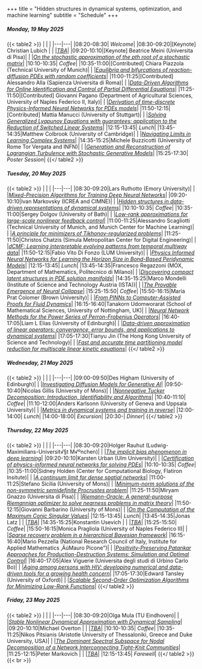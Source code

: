 +++
title = "Hidden structures in dynamical systems, optimization, and machine learning"
subtitle = "Schedule"
+++


#####  Monday, 19 May 2025

{{< table2 >}}
|   |   |
|---|---|
|08:20-08:30| *Welcome*|
|08:30-09:20|[Keynote] Christian Lubich |
|  |[*TBA*](/workshop4/christian_lubich)|
|09:20-10:10|[Keynote] Beatrice Meini (Universita di Pisa)|
|  |[*On the stochastic approximation of the $p$th root of a stochastic matrix*](/workshop4/beatrice_meini)|
|10:10-10:35| *Coffee*|
|10:35-11:00|[Contributed] Chiara Piazzola (Technical University of Munich)|
|  |[*Equilibria and bifurcations of reaction-diffusion PDEs with random coefficients*](/workshop4/chiara_piazzola)|
|11:00-11:25|[Contributed] Alessandro Alla (Sapienza Universita di Roma)|
|  |[*Data-Driven Algorithms for Online Identification and Control of Partial Differential Equations*](/workshop4/alessandro_alla)|
|11:25-11:50|[Contributed] Giovanni Pagano (Department of Agricultural Sciences, University of Naples Federico II, Italy)|
|  |[*Derivation of time-discrete Physics-Informed Neural Networks for PDEs models*](/workshop4/giovanni_pagano)|
|11:50-12:15|[Contributed] Mattia Manucci (University of Stuttgart)|
|  |[*Solving Generalized Lyapunov Equations with guarantees: application to the Reduction of Switched Linear Systems*](/workshop4/mattia_manucci)|
|12:15-13:45| *Lunch*|
|13:45-14:35|Matthew Colbrook (University of Cambridge)|
|  |[*Navigating Limits in Learning Complex Systems*](/workshop4/matthew_colbrook)|
|14:35-15:25|Michele Buzzicotti (University of Rome Tor Vergata and INFN)|
|  |[*Generation and Reconstruction of Lagrangian Turbulence with Stochastic Generative Models*](/workshop4/michele_buzzicotti)|
|15:25-17:30| *Poster Session*|
{{</ table2 >}}

#####  Tuesday, 20 May 2025

{{< table2 >}}
|   |   |
|---|---|
|08:30-09:20|Lars Ruthotto (Emory University)|
|  |[*Mixed-Precision Algorithms for Training Deep Neural Networks*](/workshop4/lars_ruthotto)|
|09:20-10:10|Ivan Markovsky (ICREA and CIMNE)|
|  |[*Hidden structures in data-driven representations of dynamical systems*](/workshop4/ivan_markovsky)|
|10:10-10:35| *Coffee*|
|10:35-11:00|Sergey Dolgov (University of Bath)|
|  |[*Low-rank approximations for large-scale nonlinear feedback control*](/workshop4/sergey_dolgov)|
|11:00-11:25|Alessandro Scagliotti (Technical University of Munich, and Munich Center for Machine Learning)|
|  |[*A principle for minimizers of Tikhonov-regularized problems*](/workshop4/alessandro_scagliotti)|
|11:25-11:50|Christos Chatzis (Simula Metropolitan Center for Digital Engineering)|
|  |[*dCMF: Learning interpretable evolving patterns from temporal multiway data*](/workshop4/christos_chatzis)|
|11:50-12:15|Fabio Vito Di Fonzo (LUM University)|
|  |[*Physics Informed Neural Networks for Learning the Horizon Size in Bond-Based Peridynamic Models*](/workshop4/fabio_vito_di_fonzo)|
|12:15-13:45| *Lunch*|
|13:45-14:35|Francesco Regazzoni (MOX, Department of Mathematics, Politecnico di Milano)|
|  |[*Discovering compact latent structures in PDE solution manifolds*](/workshop4/francesco_regazzoni)|
|14:35-15:25|Marco Mondelli (Institute of Science and Technology Austria (ISTA))|
|  |[*The Provable Emergence of Neural Collapse*](/workshop4/marco_mondelli)|
|15:25-15:50| *Coffee*|
|15:50-16:15|Maria Prat Colomer (Brown University)|
|  |[*From PINNs to Computer-Assisted Proofs for Fluid Dynamics*](/workshop4/maria_prat_colomer)|
|16:15-16:40|Tanakorn Udomworarat (School of Mathematical Sciences, University of Nottingham, UK)|
|  |[*Neural Network Methods for the Power Series of Perron-Frobenius Operators*](/workshop4/tanakorn_udomworarat)|
|16:40-17:05|Liam L Elias (University of Edinburgh)|
|  |[*Data-driven approximation of linear operators: convergence, error bounds, and applications to dynamical systems*](/workshop4/liam_l_elias)|
|17:05-17:30|Tianyu Jin (The Hong Kong University of Science and Technology)|
|  |[*Fast and accurate time partitioning model reduction for multiscale linear kinetic equations*](/workshop4/tianyu_jin)|
{{</ table2 >}}

#####  Wednesday, 21 May 2025

{{< table2 >}}
|   |   |
|---|---|
|09:00-09:50|Des Higham (University of Edinburgh)|
|  |[*Investigating Diffusion Models for Generative AI*](/workshop4/des_higham)|
|09:50-10:40|Nicolas Gillis (University of Mons)|
|  |[*Nonnegative Tucker Decomposition: Introduction, Identifiability and Algorithms*](/workshop4/nicolas_gillis)|
|10:40-11:10| *Coffee*|
|11:10-12:00|Anders Karlsonn (University of Geneva and Uppsala University)|
|  |[*Metrics in dynamical systems and training in reverse*](/workshop4/anders_karlsonn)|
|12:00-14:00| *Lunch*|
|14:00-18:00| *Excursion*|
|20:30-| *Dinner*|
{{</ table2 >}}

#####  Thursday, 22 May 2025

{{< table2 >}}
|   |   |
|---|---|
|08:30-09:20|Holger Rauhut (Ludwig-Maximilians-Universit√§t M√ºnchen)|
|  |[*The implicit bias phenomenon in deep learning*](/workshop4/holger_rauhut)|
|09:20-10:10|Karsten Urban (Ulm University)|
|  |[*Certification of physics-informed neural networks for solving PDEs*](/workshop4/karsten_urban)|
|10:10-10:35| *Coffee*|
|10:35-11:00|Sidney Holden (Center for Computational Biology, Flatiron Insitute)|
|  |[*A continuum limit for dense spatial networks*](/workshop4/sidney_holden)|
|11:00-11:25|Stefano Sicilia (University of Mons)|
|  |[*Minimum-norm solutions of the non-symmetric semidefinite Procrustes problem*](/workshop4/stefano_sicilia)|
|11:25-11:50|Miryam Gnazzo (Universita di Pisa)|
|  |[*Riemann-Oracle: A general-purpose Riemannian optimizer to solve nearness problems in matrix theory*](/workshop4/miryam_gnazzo)|
|11:50-12:15|Giovanni Barbarino (University of Mons)|
|  |[*On the Computation of the Maximum Conic Singular Values*](/workshop4/giovanni_barbarino)|
|12:15-13:45| *Lunch*|
|13:45-14:35|Jonas Latz |
|  |[*TBA*](/workshop4/jonas_latz)|
|14:35-15:25|Konstantin Usevich |
|  |[*TBA*](/workshop4/konstantin_usevich)|
|15:25-15:50| *Coffee*|
|15:50-16:15|Monica Pragliola (University of Naples Federico II)|
|  |[*Sparse recovery problem in a hierarchical Bayesian framework*](/workshop4/monica_pragliola)|
|16:15-16:40|Mario Pezzella (National Research Council of Italy, Institute for Applied Mathematics ‚ÄúMauro Picone")|
|  |[*Positivity-Preserving Patankar Approaches for Production-Destruction Systems: Simulation and Optimal Control*](/workshop4/mario_pezzella)|
|16:40-17:05|Alex Viguerie (Universita degli studi di Urbino Carlo Bo)|
|  |[*Aging among persons with HIV: developing numerical and data-driven tools for a growing health concern*](/workshop4/alex_viguerie)|
|17:05-17:30|Edward Tansley (University of Oxford)|
|  |[*Scalable Second-Order Optimization Algorithms for Minimizing Low-Rank Functions*](/workshop4/edward_tansley)|
{{</ table2 >}}

#####  Friday, 23 May 2025

{{< table2 >}}
|   |   |
|---|---|
|08:30-09:20|Olga Mula (TU Eindhoven)|
|  |[*Stable Nonlinear Dynamical Approximation with Dynamical Sampling*](/workshop4/olga_mula)|
|09:20-10:10|Michael Overton |
|  |[*TBA*](/workshop4/michael_overton)|
|10:10-10:35| *Coffee*|
|10:35-11:25|Nikos Pitsianis (Aristotle University of Thessaloniki, Greece and Duke University, USA)|
|  |[*The Dominant Spectral Subspace for Nodal Decomposition of a Network Interconnecting Tight-Knit Communities*](/workshop4/nikos_pitsianis)|
|11:25-12:15|Peter Markovich |
|  |[*TBA*](/workshop4/peter_markovich)|
|12:15-13:45| *Farewell*|
{{</ table2 >}}
{{< br >}}